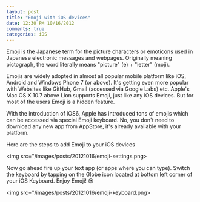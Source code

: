 ```yaml
---
layout: post
title: "Emoji with iOS devices"
date: 12:30 PM 10/16/2012
comments: true
categories: iOS
---
```


[Emoji](http://en.wikipedia.org/wiki/Emoji) is the Japanese term for the picture characters or emoticons used in Japanese electronic messages and webpages. Originally meaning pictograph, the word literally means "picture" (e) + "letter" (moji). 

Emojis are widely adopted in almost all popular mobile platform like iOS, Android and Windows Phone 7 (or above). It's getting even more popular with Websites like GitHub, Gmail (accessed via Google Labs) etc. Apple's Mac OS X 10.7 above Lion supports Emoji, just like any iOS devices. But for most of the users Emoji is a hidden feature. 

With the introduction of iOS6, Apple has introduced tons of emojis which can be accessed via special Emoji keyboard. No, you don't need to download any new app from AppStore, it's already available with your platform.

Here are the steps to add Emoji to your iOS devices

<img  src="/images/posts/20121016/emoji-settings.png><img/>

Now go ahead fire up your text app (or apps where you can type). Switch the keyboard by tapping on the Globe icon located at bottom left corner of your iOS Keyboard. Enjoy Emoji! :sunglasses:

<img  src="/images/posts/20121016/emoji-keyboard.png><img/>
